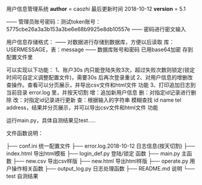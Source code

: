 用户信息管理系统
__author__ = caozhi
最后更新时间 2018-10-12
__version__ = 5.1

—— 管理员账号密码：测试token账号：5775cbe26a3a3b153a3be6e68b9925e8db10557e
—— 密码进行密文输入

用户信息存储格式：
—— 对数据进行存储到数据库，方便以后读取 库：USERMESSAGE，表：message
—— 数据库账号和密码 已用base64加密 存到配置文件里

可以实现以下功能：
 1、账户30s 内只能登陆失败3次，超过失败次数则锁定(锁定时间可自定义调整配置文件)，需要30s 后再次登录重试
 2、对用户信息的增删改查操作。查看可以分页展示，并导出csv文件和html文件 功能
 3、打印追加日志到当前目录 error.log 里，并按天切割
 增：追加新用户信息
 删：对指定id记录进行删除
 改：对指定id记录进行更新
 查：根据输入的字符串 模糊查找 id name tel address，结果并分页展示，并可以导出csv文件和html文件 功能

运行main.py，具体自测结果见test.....

文件函数说明：

├── conf.ini			统一配置文件
├── error.log.2018-10-12	日志信息(按天切割)
├── index.html			导出html模板
├── login_def.py		登陆/锁定 函数
├── main.py			主函数
├── new.csv			导出csv样版
├── new.html			导出html样版
├── operate.py			用户操作相关函数
├── output_log.py		日志处理函数
├── README.md			说明
└── test			自测结果

